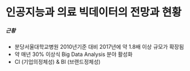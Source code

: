# 인공지능과 의료 빅데이터의 전망과 현황

##### 근황
 - 분당서울대학교병원 2010년기준 대비 2017년에 약 1.8배 이상 규모가 확장됨
 - 약 매년 30% 이상식 Big Data Analysis 분야 활성화
 - CI (기업의정체성) & BI (브랜드정체성)
